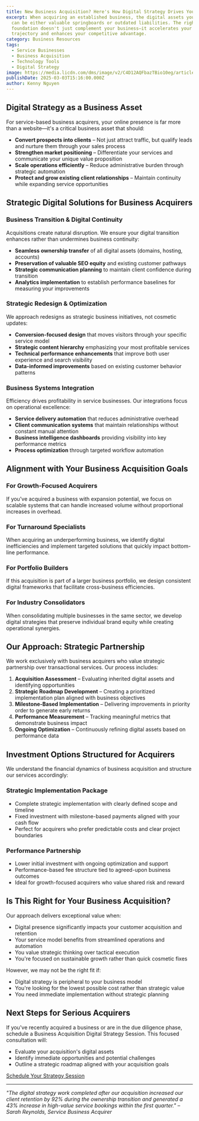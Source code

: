 ```yaml
---
title: New Business Acquisition? Here's How Digital Strategy Drives Your Success
excerpt: When acquiring an established business, the digital assets you inherit
  can be either valuable springboards or outdated liabilities. The right digital
  foundation doesn't just complement your business—it accelerates your growth
  trajectory and enhances your competitive advantage.
category: Business Resources
tags:
  - Service Businesses
  - Business Acquisition
  - Technology Tools
  - Digital Strategy
image: https://media.licdn.com/dms/image/v2/C4D12AQFbazTBio10eg/article-cover_image-shrink_720_1280/article-cover_image-shrink_720_1280/0/1590406208853?e=1749081600&v=beta&t=EvDvleBQRjbRGPYbY5bQQ5iia5L9nT3eiSW58rRIp-8
publishDate: 2025-03-03T15:16:00.000Z
author: Kenny Nguyen
---
```

## Digital Strategy as a Business Asset

For service-based business acquirers, your online presence is far more than a website—it's a critical business asset that should:

- **Convert prospects into clients** – Not just attract traffic, but qualify leads and nurture them through your sales process
- **Strengthen market positioning** – Differentiate your services and communicate your unique value proposition
- **Scale operations efficiently** – Reduce administrative burden through strategic automation
- **Protect and grow existing client relationships** – Maintain continuity while expanding service opportunities

## Strategic Digital Solutions for Business Acquirers

### Business Transition & Digital Continuity

Acquisitions create natural disruption. We ensure your digital transition enhances rather than undermines business continuity:

- **Seamless ownership transfer** of all digital assets (domains, hosting, accounts)
- **Preservation of valuable SEO equity** and existing customer pathways
- **Strategic communication planning** to maintain client confidence during transition
- **Analytics implementation** to establish performance baselines for measuring your improvements

### Strategic Redesign & Optimization

We approach redesigns as strategic business initiatives, not cosmetic updates:

- **Conversion-focused design** that moves visitors through your specific service model
- **Strategic content hierarchy** emphasizing your most profitable services
- **Technical performance enhancements** that improve both user experience and search visibility
- **Data-informed improvements** based on existing customer behavior patterns

### Business Systems Integration

Efficiency drives profitability in service businesses. Our integrations focus on operational excellence:

- **Service delivery automation** that reduces administrative overhead
- **Client communication systems** that maintain relationships without constant manual attention
- **Business intelligence dashboards** providing visibility into key performance metrics
- **Process optimization** through targeted workflow automation

## Alignment with Your Business Acquisition Goals

### For Growth-Focused Acquirers
If you've acquired a business with expansion potential, we focus on scalable systems that can handle increased volume without proportional increases in overhead.

### For Turnaround Specialists
When acquiring an underperforming business, we identify digital inefficiencies and implement targeted solutions that quickly impact bottom-line performance.

### For Portfolio Builders
If this acquisition is part of a larger business portfolio, we design consistent digital frameworks that facilitate cross-business efficiencies.

### For Industry Consolidators
When consolidating multiple businesses in the same sector, we develop digital strategies that preserve individual brand equity while creating operational synergies.

## Our Approach: Strategic Partnership

We work exclusively with business acquirers who value strategic partnership over transactional services. Our process includes:

1. **Acquisition Assessment** – Evaluating inherited digital assets and identifying opportunities
2. **Strategic Roadmap Development** – Creating a prioritized implementation plan aligned with business objectives
3. **Milestone-Based Implementation** – Delivering improvements in priority order to generate early returns
4. **Performance Measurement** – Tracking meaningful metrics that demonstrate business impact
5. **Ongoing Optimization** – Continuously refining digital assets based on performance data

## Investment Options Structured for Acquirers

We understand the financial dynamics of business acquisition and structure our services accordingly:

### Strategic Implementation Package
- Complete strategic implementation with clearly defined scope and timeline
- Fixed investment with milestone-based payments aligned with your cash flow
- Perfect for acquirers who prefer predictable costs and clear project boundaries

### Performance Partnership
- Lower initial investment with ongoing optimization and support
- Performance-based fee structure tied to agreed-upon business outcomes
- Ideal for growth-focused acquirers who value shared risk and reward

## Is This Right for Your Business Acquisition?

Our approach delivers exceptional value when:

- Digital presence significantly impacts your customer acquisition and retention
- Your service model benefits from streamlined operations and automation
- You value strategic thinking over tactical execution
- You're focused on sustainable growth rather than quick cosmetic fixes

However, we may not be the right fit if:

- Digital strategy is peripheral to your business model
- You're looking for the lowest possible cost rather than strategic value
- You need immediate implementation without strategic planning

## Next Steps for Serious Acquirers

If you've recently acquired a business or are in the due diligence phase, schedule a Business Acquisition Digital Strategy Session. This focused consultation will:

- Evaluate your acquisition's digital assets
- Identify immediate opportunities and potential challenges
- Outline a strategic roadmap aligned with your acquisition goals

[Schedule Your Strategy Session](https://www.impactwebstudio.ca/contact)

---

*"The digital strategy work completed after our acquisition increased our client retention by 92% during the ownership transition and generated a 43% increase in high-value service bookings within the first quarter." – Sarah Reynolds, Service Business Acquirer*
